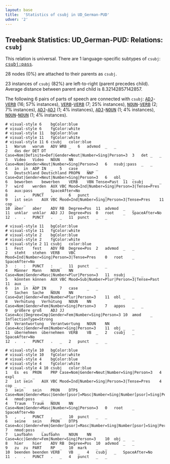 ```yaml
---
layout: base
title:  'Statistics of csubj in UD_German-PUD'
udver: '2'
---
```


## Treebank Statistics: UD_German-PUD: Relations: `csubj`

This relation is universal.
There are 1 language-specific subtypes of `csubj`: <tt><a href="de_pud-dep-csubj-pass.html">csubj:pass</a></tt>.

28 nodes (0%) are attached to their parents as `csubj`.

23 instances of `csubj` (82%) are left-to-right (parent precedes child).
Average distance between parent and child is 8.32142857142857.

The following 6 pairs of parts of speech are connected with `csubj`: <tt><a href="de_pud-pos-ADJ.html">ADJ</a></tt>-<tt><a href="de_pud-pos-VERB.html">VERB</a></tt> (16; 57% instances), <tt><a href="de_pud-pos-VERB.html">VERB</a></tt>-<tt><a href="de_pud-pos-VERB.html">VERB</a></tt> (7; 25% instances), <tt><a href="de_pud-pos-NOUN.html">NOUN</a></tt>-<tt><a href="de_pud-pos-VERB.html">VERB</a></tt> (2; 7% instances), <tt><a href="de_pud-pos-ADJ.html">ADJ</a></tt>-<tt><a href="de_pud-pos-ADJ.html">ADJ</a></tt> (1; 4% instances), <tt><a href="de_pud-pos-ADJ.html">ADJ</a></tt>-<tt><a href="de_pud-pos-NOUN.html">NOUN</a></tt> (1; 4% instances), <tt><a href="de_pud-pos-NOUN.html">NOUN</a></tt>-<tt><a href="de_pud-pos-NOUN.html">NOUN</a></tt> (1; 4% instances).


~~~ conllu
# visual-style 6	bgColor:blue
# visual-style 6	fgColor:white
# visual-style 11	bgColor:blue
# visual-style 11	fgColor:white
# visual-style 11 6 csubj	color:blue
1	Warum	warum	ADV	WRB	_	6	advmod	_	_
2	das	der	DET	DT	Case=Nom|Definite=Def|Gender=Neut|Number=Sing|Person=3	3	det	_	_
3	Video	Video	NOUN	NN	Case=Nom|Gender=Neut|Number=Sing|Person=3	6	nsubj:pass	_	_
4	in	in	ADP	IN	_	5	case	_	_
5	Deutschland	Deutschland	PROPN	NNP	Case=Dat|Gender=Neut|Number=Sing|Person=3	6	obl	_	_
6	beworben	bewerben	VERB	VBN	Tense=Past	11	csubj	_	_
7	wird	werden	AUX	VBC	Mood=Ind|Number=Sing|Person=3|Tense=Pres	6	aux:pass	_	SpaceAfter=No
8	,	,	PUNCT	,	_	6	punct	_	_
9	ist	sein	AUX	VBC	Mood=Ind|Number=Sing|Person=3|Tense=Pres	11	cop	_	_
10	aber	aber	ADV	RB	Degree=Pos	11	advmod	_	_
11	unklar	unklar	ADJ	JJ	Degree=Pos	0	root	_	SpaceAfter=No
12	.	.	PUNCT	.	_	11	punct	_	_

~~~


~~~ conllu
# visual-style 11	bgColor:blue
# visual-style 11	fgColor:white
# visual-style 2	bgColor:blue
# visual-style 2	fgColor:white
# visual-style 2 11 csubj	color:blue
1	Fest	fest	ADV	RB	Degree=Pos	2	advmod	_	_
2	steht	stehen	VERB	VBC	Mood=Ind|Number=Sing|Person=3|Tense=Pres	0	root	_	SpaceAfter=No
3	:	:	PUNCT	:	_	11	punct	_	_
4	Männer	Mann	NOUN	NN	Case=Nom|Gender=Masc|Number=Plur|Person=3	11	nsubj	_	_
5	könnten	können	AUX	VBC	Mood=Sub|Number=Plur|Person=3|Tense=Past	11	aux	_	_
6	in	in	ADP	IN	_	7	case	_	_
7	Sachen	Sache	NOUN	NN	Case=Dat|Gender=Fem|Number=Plur|Person=3	11	obl	_	_
8	Verhütung	Verhütung	NOUN	NN	Case=Nom|Gender=Fem|Number=Sing|Person=3	7	appos	_	_
9	größere	groß	ADJ	JJ	Case=Acc|Degree=Cmp|Gender=Fem|Number=Sing|Person=3	10	amod	_	InflectionType=Strong
10	Verantwortung	Verantwortung	NOUN	NN	Case=Acc|Gender=Fem|Number=Sing|Person=3	11	obj	_	_
11	übernehmen	übernehmen	VERB	VB	_	2	csubj	_	SpaceAfter=No
12	.	.	PUNCT	.	_	2	punct	_	_

~~~


~~~ conllu
# visual-style 10	bgColor:blue
# visual-style 10	fgColor:white
# visual-style 4	bgColor:blue
# visual-style 4	fgColor:white
# visual-style 4 10 csubj	color:blue
1	Es	es	PRON	PRP	Case=Nom|Gender=Neut|Number=Sing|Person=3	4	expl	_	_
2	ist	sein	AUX	VBC	Mood=Ind|Number=Sing|Person=3|Tense=Pres	4	cop	_	_
3	sein	sein	PRON	DTP$	Case=Nom|Gender=Masc|Gender[psor]=Masc|Number=Sing|Number[psor]=Sing|Person=3|Person[psor]=3|PronType=Prs	4	nmod:poss	_	_
4	Traum	Traum	NOUN	NN	Case=Nom|Gender=Masc|Number=Sing|Person=3	0	root	_	SpaceAfter=No
5	,	,	PUNCT	,	_	10	punct	_	_
6	seine	sein	PRON	DTP$	Case=Acc|Gender=Fem|Gender[psor]=Masc|Number=Sing|Number[psor]=Sing|Person=3|Person[psor]=3|PronType=Prs	7	nmod:poss	_	_
7	Laufbahn	Laufbahn	NOUN	NN	Case=Acc|Gender=Fem|Number=Sing|Person=3	10	obj	_	_
8	hier	hier	ADV	RB	Degree=Pos	10	advmod	_	_
9	zu	zu	PART	RP	_	10	mark	_	_
10	beenden	beenden	VERB	VB	_	4	csubj	_	SpaceAfter=No
11	.	.	PUNCT	.	_	4	punct	_	_

~~~


